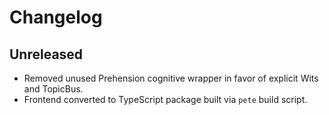 # Changelog

## Unreleased
- Removed unused Prehension cognitive wrapper in favor of explicit Wits and TopicBus.
- Frontend converted to TypeScript package built via `pete` build script.
